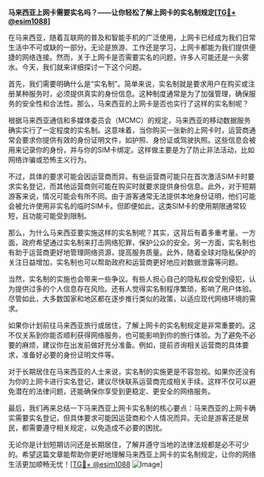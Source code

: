 **马来西亚上网卡需要实名吗？——让你轻松了解上网卡的实名制规定[[TG💪+ @esim1088](https://t.me/s/esim1088)]**

在马来西亚，随着互联网的普及和智能手机的广泛使用，上网卡已经成为我们日常生活中不可或缺的一部分。无论是旅游、工作还是学习，上网卡都能为我们提供便捷的网络连接。然而，关于上网卡是否需要实名的问题，许多人可能还是一头雾水。今天，我们就来详细探讨一下这个问题。

首先，我们需要明确什么是“实名制”。简单来说，实名制就是要求用户在购买或注册某种服务时，必须提供真实的身份信息。这种制度通常是为了加强管理，确保服务的安全性和合法性。那么，马来西亚的上网卡是否也实行了这样的实名制呢？

根据马来西亚通信和多媒体委员会（MCMC）的规定，马来西亚的移动数据服务确实实行了一定程度的实名制。这意味着，当你购买一张新的上网卡时，运营商通常会要求你提供有效的身份证明文件，如护照、身份证或驾驶执照。这些信息会被用来记录你的身份，并与你的SIM卡绑定。这样做主要是为了防止非法活动，比如网络诈骗或恐怖主义行为。

不过，具体的要求可能会因运营商而异。有些运营商可能只在首次激活SIM卡时要求实名登记，而其他运营商则可能在购买时就要求提供身份信息。此外，对于短期游客来说，情况可能会有所不同。由于游客通常无法提供本地身份证明，他们可能会被允许使用非实名的临时SIM卡。但即便如此，这类SIM卡的使用期限通常较短，且功能可能受到限制。

那么，为什么马来西亚要实施这样的实名制呢？其实，这背后有着多重考量。一方面，政府希望通过实名制来打击网络犯罪，保护公众的安全。另一方面，实名制也有助于运营商更好地管理网络资源，提高服务质量。此外，随着全球对隐私保护的关注日益增加，实名制也可以帮助政府和运营商更好地应对数据泄露等问题。

当然，实名制的实施也会带来一些争议。有些人担心自己的隐私权会受到侵犯，认为提供过多的个人信息存在风险。还有人觉得实名制程序繁琐，影响了用户体验。尽管如此，大多数国家和地区都在逐步推行类似的政策，以适应现代网络环境的需求。

如果你计划前往马来西亚旅行或居住，了解上网卡的实名制规定是非常重要的。这不仅关系到你能否顺利获得网络服务，也可能影响到你的旅行体验。为了避免不必要的麻烦，建议你在出发前做好充分准备。例如，提前咨询相关运营商的具体要求，准备好必要的身份证明文件等。

对于长期居住在马来西亚的人士来说，实名制的实施更是不容忽视。如果你还没有为你的上网卡进行实名登记，建议尽快联系运营商完成相关手续。这样不仅可以避免潜在的法律问题，还能确保你享受到更稳定、更安全的网络服务。

最后，我们再来总结一下马来西亚上网卡实名制的核心要点：马来西亚的上网卡确实需要实名登记，但具体要求可能因运营商和个人情况而异。无论是游客还是居民，都需要遵守相关规定，以免造成不必要的困扰。

无论你是计划短期访问还是长期居住，了解并遵守当地的法律法规都是必不可少的。希望这篇文章能帮助你更好地理解马来西亚上网卡的实名制规定，让你的网络生活更加顺畅无忧！[[TG💪+ @esim1088](https://t.me/s/esim1088) ![Image](https://i.postimg.cc/4NQfJmqS/Snipaste-2025-05-13-00-14-12.png)]